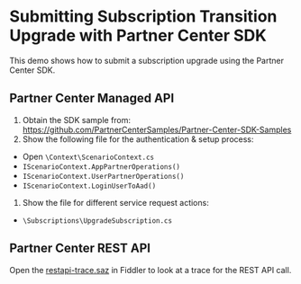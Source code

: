 # Submitting Subscription Transition Upgrade with Partner Center SDK

This demo shows how to submit a subscription upgrade using the Partner Center SDK.

## Partner Center Managed API

1. Obtain the SDK sample from: https://github.com/PartnerCenterSamples/Partner-Center-SDK-Samples
1. Show the following file for the authentication & setup process:
  - Open `\Context\ScenarioContext.cs`
  - `IScenarioContext.AppPartnerOperations()`
  - `IScenarioContext.UserPartnerOperations()`
  - `IScenarioContext.LoginUserToAad()`
1. Show the file for different service request actions:
  - `\Subscriptions\UpgradeSubscription.cs`

## Partner Center REST API

Open the [restapi-trace.saz](restapi-trace.saz) in Fiddler to look at a trace for the REST API call.